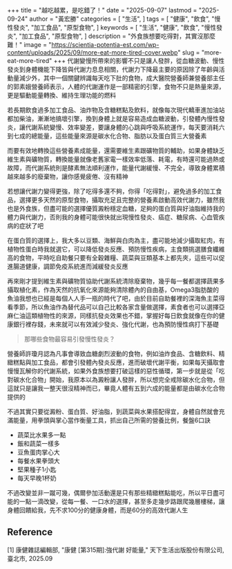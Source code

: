 +++
title = "越吃越累，是吃錯了！"
date = "2025-09-07"
lastmod = "2025-09-24"
author = "黃宏勝"
categories = [
  "生活",
]
tags = [
  "健康",
  "飲食",
  "慢性發炎",
  "加工食品",
  "原型食物",
]
keywords = [
  "生活",
  "健康",
  "飲食",
  "慢性發炎",
  "加工食品",
  "原型食物",
]
description = "外食族想要吃得對，其實沒那麼難！"
image = "https://scientia-potentia-est.com/wp-content/uploads/2025/09/more-eat-more-tired-cover.webp"
slug = "more-eat-more-tired"
+++
代謝變慢所帶來的影響不只是讓人發胖，從血糖波動、慢性發炎到身體機能下降皆與代謝力息息相關，代謝力下降最主要的原因除了年齡與活動量減少外，其中一個關鍵辨識每天吃下肚的食物，成大醫院營養師兼營養部主任的郭素娥營養師表示，人體的代謝運作是一部精密的引擎，食物不只是熱量來源，更是驅動能量轉換、維持生理功能的燃料

若長期飲食過多加工食品、油炸物及含糖糕點及飲料，就像每次現代轎車進加油站都加柴油，漸漸地搞壞引擎，換到身體上就是容易造成血糖波動，引發體內慢性發炎，讓代謝系統變慢、效率變差，要讓身體的心跳與呼吸系統運作，每天要消耗六到七成的總能量，這些能量來源是碳水化合物、脂肪以及蛋白質三大營養素

而要有效地轉換這些營養素成能量，還需要維生素跟礦物質的輔助，如果身體缺乏維生素與礦物質，轉換能量就像老舊家電一樣效率低落、耗電，有時還可能過熱或故障，而代謝系統則是酵素無法順利運作，能量代謝緩慢、不完全，導致身體累積越來越多的廢棄物，讓你感覺疲倦、沒有精神

若想讓代謝力變得更強，除了吃得多還不夠，你得「吃得對」，避免過多的加工食品，選擇更多天然的原型食物，攝取充足且完整的營養素啟動高效代謝力，雖然我也是外食族，但盡可能的選擇優質澱粉穩定血糖，足夠的蛋白質與好油脂維持我的體力與代謝力，否則我的身體可能很快就出現慢性發炎、癌症、糖尿病、心血管疾病的症狀了吧

在蛋白質的選擇上，我大多以豆類、海鮮與白肉為主，盡可能地減少攝取紅肉，有植物性蛋白時我就選它，可以降低發炎反應、預防慢性疾病，主食類挑選膳食纖維高的食物，平時吃自助餐只要有全穀雜糧、蔬菜與豆類基本上都先夾，這些可以促進腸道健康，調節免疫系統進而減緩發炎反應

再來剛才提到維生素與礦物質協助代謝系統清除廢棄物，幾乎每一餐都選擇蔬果多攝取植化素，作為天然的抗氧化來源能夠清除體內的自由基，Omega3脂肪酸的魚油我想也已經是每個人人手一瓶的時代了吧，由於目前自助餐裡的深海魚主菜得看季節，所以魚油作為替代品可以自己比較各家含量做選擇，素食者也可以選擇亞麻仁油這類植物性的來源，同樣抗發炎效果也不錯，掌握好每日飲食就像在你的健康銀行裡存錢，未來就可以有效減少發炎、強化代謝，也為預防慢性病打下基礎

> 那哪些食物最容易引發慢性發炎？

營養師許瓊月認為凡事會導致血糖劇烈波動的食物，例如油炸食品、含糖飲料、精緻糕點與加工食品，都會引發體內發炎反應，進而破壞代謝平衡，如果每天攝取會慢慢瓦解你的代謝系統，如果外食族想要打破這樣的惡性循環，第一步就是從「吃對碳水化合物」開始，我原本以為澱粉讓人發胖，所以想完全戒除碳水化合物，但這就只是讓我一整天很沒精神而已，畢竟人體有五到六成的能量都是由碳水化合物提供的

不過其實只要從澱粉、蛋白質、好油脂，到蔬菜與水果搭配得宜，身體自然就會充滿能量，用拳頭與掌心當作衡量工具，抓出自己所需的營養比例，餐盤6口訣
- 蔬菜比水果多一點
- 飯和蔬菜一樣多
- 豆魚蛋肉掌心大
- 每餐水果拳頭大
- 堅果種子1小匙
- 每天早晚1杯奶

不過改變並非一蹴可幾，偶爾參加活動還是只有那些精緻糕點能吃，所以平日盡可能的一點一滴改變，從每一餐、一口水的選擇，甚至多走幾步路跟爬幾層樓梯，讓身體回饋給我，先不求100分的健康身體，而是60分的高效代謝人生

## Reference
[1] 康健雜誌編輯部, "康健 [第315期]:強代謝 好能量," 天下生活出版股份有限公司, 臺北市, 2025.09
